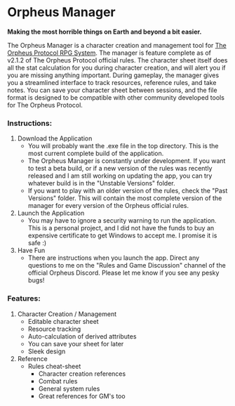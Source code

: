 # Orpheus Manager
**Making the most horrible things on Earth and beyond a bit easier.**

The Orpheus Manager is a character creation and management tool for [The Orpheus Protocol RPG System](http://www.orpheusprotocol.com/game/). The manager is feature complete as of v2.1.2 of The Orpheus Protocol official rules. The character sheet itself does all the stat calculation for you during character creation, and will alert you if you are missing anything important. During gameplay, the manager gives you a streamlined interface to track resources, reference rules, and take notes. You can save your character sheet between sessions, and the file format is designed to be compatible with other community developed tools for The Orpheus Protocol.

### Instructions:
1. Download the Application
    - You will probably want the .exe file in the top directory. This is the most current complete build of the application.
    - The Orpheus Manager is constantly under development. If you want to test a beta build, or if a new version of the rules was recently released and I am still working on updating the app, you can try whatever build is in the "Unstable Versions" folder.
    - If you want to play with an older version of the rules, check the "Past Versions" folder. This will contain the most complete version of the manager for every version of the Orpheus official rules.
2. Launch the Application
    - You may have to ignore a security warning to run the application. This is a personal project, and I did not have the funds to buy an expensive certificate to get Windows to accept me. I promise it is safe :)
3. Have Fun
    - There are instructions when you launch the app. Direct any questions to me on the "Rules and Game Discussion" channel of the official Orpheus Discord. Please let me know if you see any pesky bugs!

### Features:
1. Character Creation / Management
    - Editable character sheet
    - Resource tracking
    - Auto-calculation of derived attributes
    - You can save your sheet for later
    - Sleek design
2. Reference
    - Rules cheat-sheet
        - Character creation references
        - Combat rules
        - General system rules
        - Great references for GM's too
